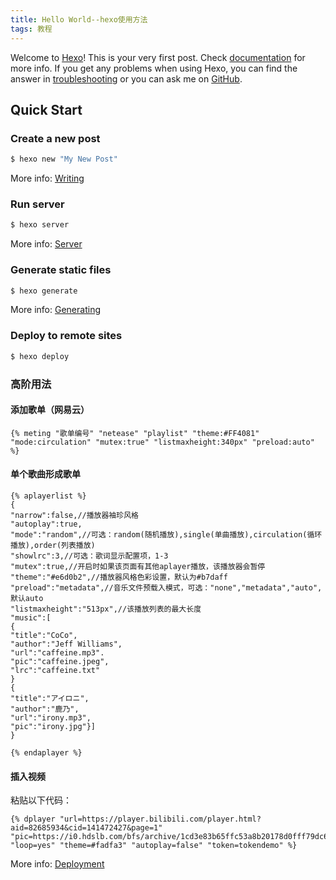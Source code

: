 ```yaml
---
title: Hello World--hexo使用方法
tags: 教程
---
```

Welcome to [Hexo](https://hexo.io/)! This is your very first post. Check [documentation](https://hexo.io/docs/) for more info. If you get any problems when using Hexo, you can find the answer in [troubleshooting](https://hexo.io/docs/troubleshooting.html) or you can ask me on [GitHub](https://github.com/hexojs/hexo/issues).

## Quick Start

### Create a new post

``` bash
$ hexo new "My New Post"
```

More info: [Writing](https://hexo.io/docs/writing.html)

### Run server

``` bash
$ hexo server
```

More info: [Server](https://hexo.io/docs/server.html)

### Generate static files

``` bash
$ hexo generate
```

More info: [Generating](https://hexo.io/docs/generating.html)

### Deploy to remote sites

``` bash
$ hexo deploy
```
### 高阶用法

#### 添加歌单（网易云）

```
{% meting "歌单编号" "netease" "playlist" "theme:#FF4081" "mode:circulation" "mutex:true" "listmaxheight:340px" "preload:auto" %}
```
#### 单个歌曲形成歌单

```
{% aplayerlist %}
{
"narrow":false,//播放器袖珍风格
"autoplay":true,
"mode":"random",//可选：random(随机播放),single(单曲播放),circulation(循环播放),order(列表播放)
"showlrc":3,//可选：歌词显示配置项，1-3
"mutex":true,//开启时如果该页面有其他aplayer播放，该播放器会暂停
"theme":"#e6d0b2",//播放器风格色彩设置，默认为#b7daff
"preload":"metadata",//音乐文件预载入模式，可选："none","metadata","auto",默认auto
"listmaxheight":"513px",//该播放列表的最大长度
"music":[
{
"title":"CoCo",
"author":"Jeff Williams",
"url":"caffeine.mp3".
"pic":"caffeine.jpeg",
"lrc":"caffeine.txt"
}
{
"title":"アイロニ",
"author":"鹿乃",
"url":"irony.mp3",
"pic":"irony.jpg"}]
}

{% endaplayer %}

``````

#### 插入视频

粘贴以下代码：

```
{% dplayer "url=https://player.bilibili.com/player.html?aid=82685934&cid=141472427&page=1" "pic=https://i0.hdslb.com/bfs/archive/1cd3e83b65ffc53a8b20178d0fff79dc638788f5.jpg" "loop=yes" "theme=#fadfa3" "autoplay=false" "token=tokendemo" %}

```
More info: [Deployment](https://hexo.io/docs/one-command-deployment.html)
